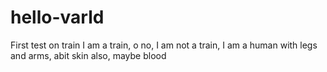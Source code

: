 # hello-varld
First test on train
I am a train, o no, I am not a train, I am a human with legs and arms, abit skin also, maybe blood
